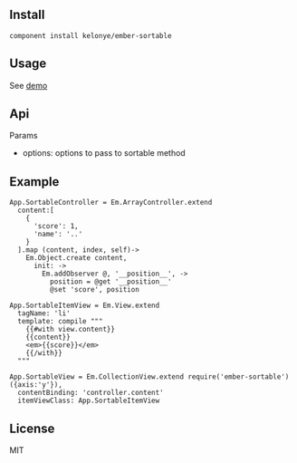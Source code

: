 Install
---

```
component install kelonye/ember-sortable
```

Usage
----------

See [demo](http://kelonye.github.com/ember-sortable/example/index.html)

Api
---

Params

  * options: options to pass to sortable method

Example
---

```
App.SortableController = Em.ArrayController.extend
  content:[
    {
      'score': 1,
      'name': '..' 
    }
  ].map (content, index, self)->
    Em.Object.create content,
      init: ->
        Em.addObserver @, '__position__', ->
          position = @get '__position__'
          @set 'score', position

App.SortableItemView = Em.View.extend
  tagName: 'li'
  template: compile """
    {{#with view.content}}
    {{content}}
    <em>{{score}}</em>
    {{/with}}
  """

App.SortableView = Em.CollectionView.extend require('ember-sortable')({axis:'y'}),
  contentBinding: 'controller.content'
  itemViewClass: App.SortableItemView
```

License
---

MIT